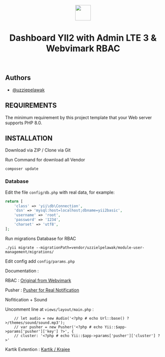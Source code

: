 <p align="center">
    <a href="https://github.com/yiisoft" target="_blank">
        <img src="https://avatars0.githubusercontent.com/u/993323" height="50px">
    </a>
    <h1 align="center">Dashboard YII2 with Admin LTE 3 & Webvimark RBAC</h1>
    <br>
</p>

## Authors

- [@uzziepelawak](https://www.github.com/uzziepelawak)

REQUIREMENTS
------------

The minimum requirement by this project template that your Web server supports PHP 8.0.


INSTALLATION
------------

Download via ZIP / Clone via Git

Run Command for download all Vendor

~~~
composer update
~~~

### Database

Edit the file `config/db.php` with real data, for example:

```php
return [
    'class' => 'yii\db\Connection',
    'dsn' => 'mysql:host=localhost;dbname=yii2basic',
    'username' => 'root',
    'password' => '1234',
    'charset' => 'utf8',
];
```

Run migrations Database for RBAC

~~~
./yii migrate --migrationPath=vendor/uzzielpelawak/module-user-management/migrations/
~~~

Edit config add `config/params.php` 

Documentation :

RBAC : <a href="https://github.com/webvimark/user-management" target="_blank">Original from Webvimark</a>

Pusher : <a href="https://pusher.com/" target="_blank">Pusher for Real Notification</a>

Nofitication + Sound

Uncomment line at `views/layout/main.php` :
```
    // let audio = new Audio('<?php # echo Url::base() ?>/themes/sound/sound.mp3');
    // var pusher = new Pusher('<?php # echo Yii::$app->params['pusher']['key'] ?>', {
    // cluster: '<?php # echo Yii::$app->params['pusher']['cluster'] ?>'

```
Kartik Extention : <a href="https://demos.krajee.com/" target="_blank">Kartik / Krajee</a>
